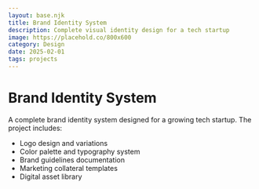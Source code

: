 ```yaml
---
layout: base.njk
title: Brand Identity System
description: Complete visual identity design for a tech startup
image: https://placehold.co/800x600
category: Design
date: 2025-02-01
tags: projects
---
```


# Brand Identity System

A complete brand identity system designed for a growing tech startup. The project includes:

- Logo design and variations
- Color palette and typography system
- Brand guidelines documentation
- Marketing collateral templates
- Digital asset library